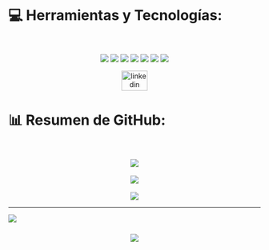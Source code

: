 
# 💻 Herramientas y Tecnologías:
<br>
<p align="center">
  <img src="https://img.shields.io/badge/java-%23ED8B00.svg?style=for-the-badge&logo=openjdk&logoColor=white"/>
  <img src="https://img.shields.io/badge/html5-%23E34F26.svg?style=for-the-badge&logo=html5&logoColor=white"/>
  <img src="https://img.shields.io/badge/python-3670A0?style=for-the-badge&logo=python&logoColor=ffdd54"/>
  <img src="https://img.shields.io/badge/javascript-%23323330.svg?style=for-the-badge&logo=javascript&logoColor=%23F7DF1E"/>
  <img src="https://img.shields.io/badge/css3-%231572B6.svg?style=for-the-badge&logo=css3&logoColor=white"/>
  <img src="https://img.shields.io/badge/netlify-%23000000.svg?style=for-the-badge&logo=netlify&logoColor=#00C7B7"/>
  <img src="https://img.shields.io/badge/mysql-4479A1.svg?style=for-the-badge&logo=mysql&logoColor=white"/>
</p>


<!--- LinkedIn -->
<div align="center">
  <a href="https://www.linkedin.com/in/marlon-quintero-solano-developer/" target="_blank" rel="noopener noreferrer">
  <img src="https://raw.githubusercontent.com/maurodesouza/profile-readme-generator/master/src/assets/icons/social/linkedin/default.svg" width="52" height="40" alt="linkedin logo"  />
  </a>
</div>
<!---### -->


# 📊 Resumen de GitHub:
<br>
<p align="center">
  <img src="https://github-readme-stats.vercel.app/api?username=M4rl0n274&theme=github_dark&hide_border=false&include_all_commits=false&count_private=false"/>
  <br><br/>
  <img src="https://nirzak-streak-stats.vercel.app/?user=M4rl0n274&theme=github_dark&hide_border=false"/>
  <br><br/>
  <img src="https://github-readme-stats.vercel.app/api/top-langs/?username=M4rl0n274&theme=github_dark&hide_border=false&include_all_commits=false&count_private=false&layout=compact"/>
</p>

---
<!--- lenguajes mas usados -->
[![](https://visitcount.itsvg.in/api?id=M4rl0n274&icon=0&color=0)](https://visitcount.itsvg.in)

<!-- Proudly created with GPRM ( https://gprm.itsvg.in ) -->




###

<div align="center">
  <img src="https://profile-counter.glitch.me/M4rl0n274/count.svg?"  />
</div>





